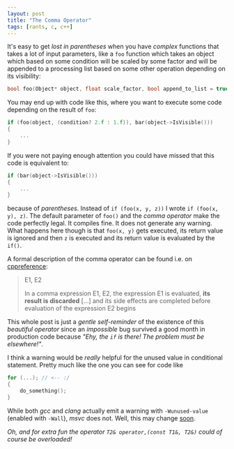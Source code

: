 ```yaml
---
layout: post
title: "The Comma Operator"
tags: [rants, c, c++]
---
```


It's easy to get _lost in parentheses_ when you have _complex_ functions that takes a lot of input parameters, like a `foo` function which takes an object which based on some condition will be scaled by some factor and will be appended to a processing list based on some other operation depending on its visibility:

```c++
bool foo(Object* object, float scale_factor, bool append_to_list = true);
```

You may end up with code like this, where you want to execute some code depending on the result of `foo`:

```c++
if (foo(object, (condition? 2.f : 1.f)), bar(object->IsVisible()))
{
    ...
}
```

If you were not paying enough attention you could have missed that this code is equivalent to:

```c++
if (bar(object->IsVisible()))
{
    ...
}
```

because of _parentheses_. Instead of `if (foo(x, y, z))` I wrote `if (foo(x, y), z)`. The default parameter of `foo()` and the _comma operator_ make the code perfectly legal. It compiles fine. It does not generate any warning. What happens here though is that `foo(x, y)` gets executed, its return value is ignored and then `z` is executed and its return value is evaluated by the `if()`.

A formal description of the comma operator can be found i.e. on [cppreference](https://en.cppreference.com/w/cpp/language/operator_other):
> E1, E2
>
> In a comma expression E1, E2, the expression E1 is evaluated, **its result is discarded** [...] and its side effects are completed before evaluation of the expression E2 begins

This whole post is just a _gentle self-reminder_ of the existence of this _beautiful operator_ since an _impossible_ bug survived a good month in production code because _"Ehy, the `if` is there! The problem must be elsewhere!"_.

I think a warning would be _really_ helpful for the unused value in conditional statement. Pretty much like the one you can see for code like

```c++
for (...); // <-- :/
{
    do_something();
}
```

While both _gcc_ and _clang_ actually emit a warning with `-Wunused-value` (enabled with `-Wall`), _msvc_ does not. Well, this may change [soon](https://developercommunity.visualstudio.com/idea/601039/add-wunused-value-warning-in-vs.html).

_Oh, and for extra fun the operator `T2& operator,(const T1&, T2&)` could of course be overloaded!_
